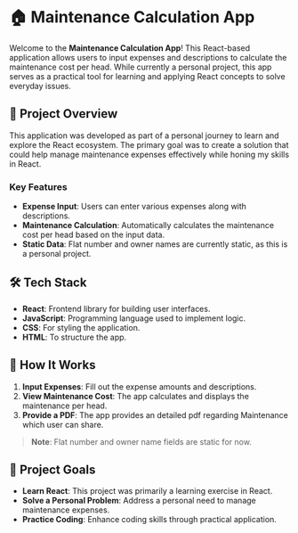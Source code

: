 # 🏠 Maintenance Calculation App

Welcome to the **Maintenance Calculation App**! This React-based application allows users to input expenses and descriptions to calculate the maintenance cost per head. While currently a personal project, this app serves as a practical tool for learning and applying React concepts to solve everyday issues.

## 🚀 Project Overview

This application was developed as part of a personal journey to learn and explore the React ecosystem. The primary goal was to create a solution that could help manage maintenance expenses effectively while honing my skills in React.

### Key Features

- **Expense Input**: Users can enter various expenses along with descriptions.
- **Maintenance Calculation**: Automatically calculates the maintenance cost per head based on the input data.
- **Static Data**: Flat number and owner names are currently static, as this is a personal project.

## 🛠️ Tech Stack

- **React**: Frontend library for building user interfaces.
- **JavaScript**: Programming language used to implement logic.
- **CSS**: For styling the application.
- **HTML**: To structure the app.

## 📝 How It Works

1. **Input Expenses**: Fill out the expense amounts and descriptions.
2. **View Maintenance Cost**: The app calculates and displays the maintenance per head.
3. **Provide a PDF**: The app provides an detailed pdf regarding Maintenance which user can share.

> **Note**: Flat number and owner name fields are static for now.

## 🎯 Project Goals

- **Learn React**: This project was primarily a learning exercise in React.
- **Solve a Personal Problem**: Address a personal need to manage maintenance expenses.
- **Practice Coding**: Enhance coding skills through practical application.
